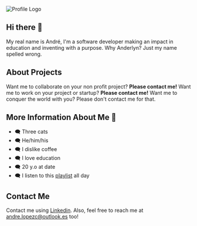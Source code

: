 ![Profile Logo](https://i.imgur.com/Yf7VtAd.png)

## Hi there 👋
My real name is André, I'm a software developer making an impact in education and inventing with a purpose. Why Anderlyn? Just my name spelled wrong. 

## About Projects
Want me to collaborate on your non profit project? **Please contact me!** Want me to work on your project or startup? **Please contact me!** Want me to conquer the world with you? Please don't contact me for that.

## More Information About Me 🍣
* 🗨️ Three cats
* 🗨️ He/him/his
* 🗨️ I dislike coffee
* 🗨️ I love education
* 🗨️ 20 y.o at date
* 🗨️ I listen to this [playlist](https://open.spotify.com/playlist/2kE0cvz8f6YzBEKb9ZMiTc?si=1467bc103b984296) all day

## Contact Me
Contact me using [Linkedin](https://www.linkedin.com/in/alstoria/). Also, feel free to reach me at andre.lopezc@outlook.es too!
